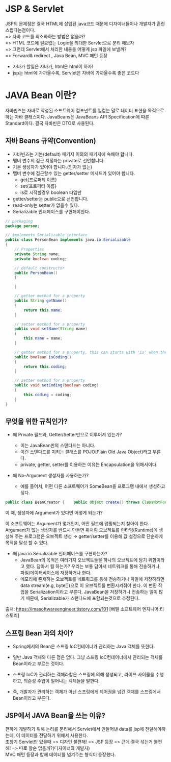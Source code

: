 # JSP & Servlet

JSP의 문제점은 결국 HTML에 삽입된 java코드 때문에 디자이너들이나 개발자가 혼란스럽다는점이다.  
=> 자바 코드를 최소화하는 방법은 없을까?  
=> HTML 코드에 필요없는 Logic을 최대한 Servlet으로 분리 해보자  
=> 그런데 Servlet에서 처리한 내용을 어떻게 jsp 파일에 보낼까?  
=> Forward& redirect , Java Bean, MVC 패턴 등장

- 자바가 할일은 자바가, html은 html이 하자!
- jsp는 html에 가까울수록, Servlet은 자바에 가까울수록 좋은 코드다

# JAVA Bean 이란?

자바빈즈는 자바로 작성된 소프트웨어 컴포넌트를 일컫는 말로 데이터 표현을 목적으로 하는 자바 클래스이다. JavaBeans은 JavaBeans API Specification에 따른 Standard이다. 결국 자바빈은 DTO로 사용된다.

## 자바 Beans 규약(Convention)

- 자바빈즈는 기본(default) 패키지 이외의 패키지에 속해야 합니다.
- 멤버 변수의 접근 지정자는 private로 선언합니다.
- 기본 생성자가 있어야 합니다.(인자가 없는)
- 멤버 변수에 접근할수 있는 getter/setter 메서드가 있어야 합니다.
  - get{프로퍼티 이름}
  - set{프로퍼티 이름}
  - is로 시작할경우 boolean 타입만
- getter/setter는 public으로 선언합니다.
- read-only는 setter가 없을수 있다.
- Serializable 인터페이스를 구현해야한다.

```java
// packaging
package person;

// implements Serializable interface
public class PersonBean implements java.io.Serializable
{
    // Properties
    private String name;
    private boolean coding;

    // default constructor
    public PersonBean()
    {

    }

    // getter method for a property
    public String getName()
    {
        return this.name;
    }

    // setter method for a property
    public void setName(String name)
    {
        this.name = name;
    }

    // getter method for a property, this can starts with 'is' when the type of the property is boolean
    public boolean isCoding()
    {
        return this.coding;
    }

    // setter method for a property
    public void setCoding(boolean coding)
    {
        this.coding = coding;
    }
}
```

## 무엇을 위한 규칙인가?

- 왜 Private 필드와, Getter/Setter만으로 이루어져 있는가?

  - 이는 JavaBean만의 스탠다드는 아니다.
  - 이런 스탠다드를 지키는 클래스를 POJO(Plain Old Java Object)라고 부른다.
  - private, getter, setter를 이용하는 이유는 Encapsulation을 위해서이다.

- 왜 No-Argument 생성자를 사용하는가?
  - 예를 들어서, 어떤 다른 소프트웨어가 SomeBean을 프로그램 내에서 생성하고 싶다.

```java
public class BeanCreator {    public Object create() throws ClassNotFoundException, IllegalAccessException, InstantiationException {        String classPath = "SomeBean";        Class cls = Class.forName(classPath);        return cls.newInstance();    }}

```

이 때, 생성자에 Argument가 있다면 어떻게 되는가?

이 소프트웨어는 Argument가 몇개인지, 어떤 필드에 맵핑되는지 찾아야 한다.  
Argument가 없는 생성자를 반드시 만들면 위처럼 오브젝트를 런타임(Runtime)에 생성해 주는 프로그램은 오브젝트 생성 → getter/setter를 이용해 값 설정으로 단순하게 목적을 달성 할 수 있다.

- 왜 java.io.Serializable 인터페이스를 구현하는가?
  - JavaBean의 목적은 여러가지 오브젝트들을 하나의 오브젝트에 담기 위함이라고 했다.
    담아서 뭘 하는가? 우리는 보통 담아서 네트워크를 통해 전송하거나, 파일/데이터베이스에 저장하거나 한다.
  - 메모리에 존재하는 오브젝트를 네트워크를 통해 전송하거나 파일에 저장하려면 data stream(e.g, byte[])으로 이 오브젝트를 변환시켜줘야 한다. 이 변환 작업을 Serialization이라고 부른다. JavaBean을 저장하거나 전송하는 일이 많기 때문에, Serializable가 스탠다드에 포함되는것으로 추정된다.

출처: https://imasoftwareengineer.tistory.com/101 [삐멜 소프트웨어 엔지니어:티스토리]

## 스프링 Bean 과의 차이?

- Spring에서의 Bean은 스프링 IoC컨테이너가 관리하는 Java 객체를 뜻한다.

- 일반 Java 객체와 다른 점은 없다. 그냥 스프링 IoC컨테이너에서 관리되는 객체를 Bean이라고 부르는 것이다.

- 스프링 IoC가 관리하는 객체라함은 스프링에 의해 생성되고, 라이프 사이클을 수행하고, 의존성 주입이 일어나는 객체들을 말한다.

- 즉, 개발자가 관리하는 객체가 아닌 스프링에게 제어권을 넘긴 객체를 스프링에서 Bean이라고 부른다.

## JSP에서 JAVA Bean을 쓰는 이유?

편하게 개발하기 위해 논리를 분리해서 Servlet에서 만들어낸 data를 jsp에 전달해야하는데, 이 데이터를 전달하기 위해서 사용한다.  
초창기 Servlet만 있을때 => 디자인 불편해! => JSP 등장 => 근데 결국 섞는거 불편해! => 따로 할순 없을까?(디자이너와 개발자)  
MVC 패턴 등장과 함께 데이터를 넘겨주는 형식이 등장했다.
